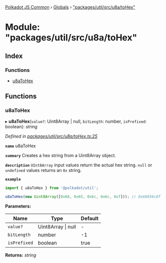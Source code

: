 [Polkadot JS Common](../README.md) › [Globals](../globals.md) › ["packages/util/src/u8a/toHex"](_packages_util_src_u8a_tohex_.md)

# Module: "packages/util/src/u8a/toHex"

## Index

### Functions

* [u8aToHex](_packages_util_src_u8a_tohex_.md#u8atohex)

## Functions

###  u8aToHex

▸ **u8aToHex**(`value?`: Uint8Array | null, `bitLength`: number, `isPrefixed`: boolean): *string*

*Defined in [packages/util/src/u8a/toHex.ts:25](https://github.com/polkadot-js/common/blob/ce46a6818/packages/util/src/u8a/toHex.ts#L25)*

**`name`** u8aToHex

**`summary`** Creates a hex string from a Uint8Array object.

**`description`** 
`UInt8Array` input values return the actual hex string. `null` or `undefined` values returns an `0x` string.

**`example`** 
<BR>

```javascript
import { u8aToHex } from '@polkadot/util';

u8aToHex(new Uint8Array([0x68, 0x65, 0x6c, 0x6c, 0xf])); // 0x68656c0f
```

**Parameters:**

Name | Type | Default |
------ | ------ | ------ |
`value?` | Uint8Array &#124; null | - |
`bitLength` | number | -1 |
`isPrefixed` | boolean | true |

**Returns:** *string*
